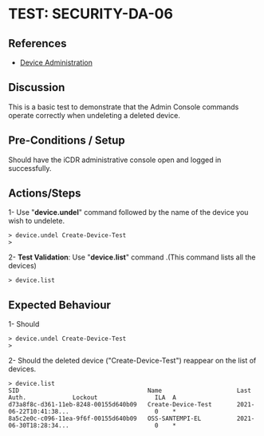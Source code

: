 # TEST: SECURITY-DA-06

## References

* [Device Administration](../../../../../operations/host-administration/santedb-icdr-admin-console/untitled.md)

## Discussion

This is a basic test to demonstrate that the Admin Console commands operate correctly when undeleting a deleted device.

## Pre-Conditions / Setup

Should have the iCDR administrative console open and logged in successfully.

## Actions/Steps

1- Use "**device.undel**" command followed by the name of the device you wish to undelete.

```text
> device.undel Create-Device-Test
>
```

2- **Test Validation**: Use "**device.list**" command .\(This command lists all the devices\)

```text
> device.list
```

## Expected Behaviour

1- Should 

```text
> device.undel Create-Device-Test
>
```

2- Should the deleted device  \("Create-Device-Test"\) reappear on the list of devices.

```text
> device.list
SID                                    Name                     Last Auth.             Lockout                ILA  A
d73a8f8c-d361-11eb-8248-00155d640b09   Create-Device-Test       2021-06-22T10:41:38...                        0    *
8a5c2e0c-c096-11ea-9f6f-00155d640b09   OSS-SANTEMPI-EL          2021-06-30T18:28:34...                        0    *
```


